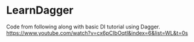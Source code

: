 # LearnDagger
Code from following along with basic DI tutorial using Dagger.
https://www.youtube.com/watch?v=cx6pCIbOqtI&index=6&list=WL&t=0s
